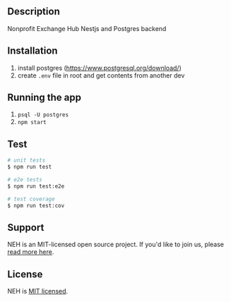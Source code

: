 ## Description

Nonprofit Exchange Hub Nestjs and Postgres backend

## Installation

1. install postgres (https://www.postgresql.org/download/)
2. create `.env` file in root and get contents from another dev


## Running the app

1. `psql -U postgres`
2. `npm start`

## Test

```bash
# unit tests
$ npm run test

# e2e tests
$ npm run test:e2e

# test coverage
$ npm run test:cov
```

## Support

NEH is an MIT-licensed open source project. If you'd like to join us, please [read more here](https://www.democracylab.org/projects/486).

## License

NEH is [MIT licensed](LICENSE).
